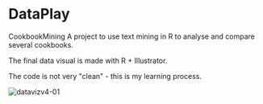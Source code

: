# DataPlay
CookbookMining
A project to use text mining in R to analyse and compare several cookbooks.

The final data visual is made with R + Illustrator. 

The code is not very "clean" - this is my learning process. 

![datavizv4-01](https://user-images.githubusercontent.com/22810662/45933189-cdd76f80-bf7f-11e8-83c6-b8baf0403aa2.png)
